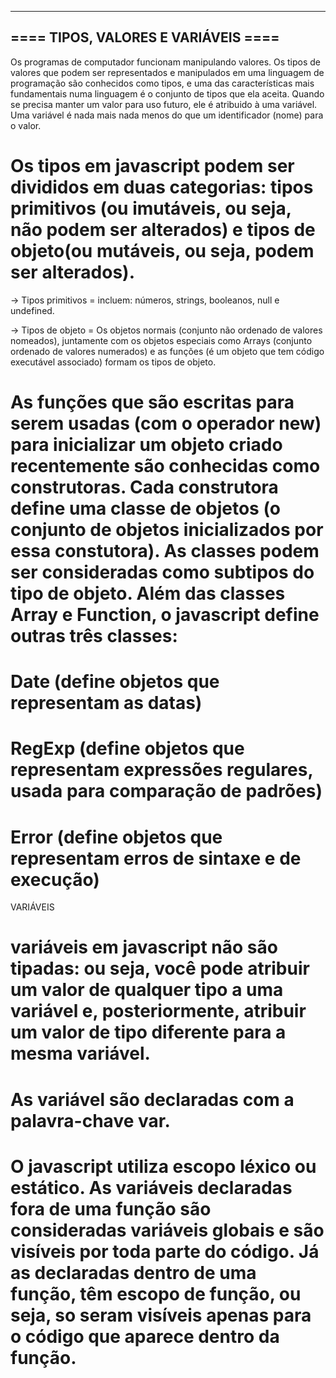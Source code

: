 ------------------------------------
==== TIPOS, VALORES E VARIÁVEIS ====
------------------------------------

Os programas de computador funcionam manipulando valores. Os tipos de valores que podem ser representados e manipulados em uma linguagem de programação são conhecidos como tipos, e uma das características mais fundamentais numa linguagem é o conjunto de tipos que ela aceita. Quando se precisa manter um valor para uso futuro, ele é atribuido à uma variável. Uma variável é nada mais nada menos do que um identificador (nome) para o valor.

# Os tipos em javascript podem ser divididos em duas categorias: tipos primitivos (ou imutáveis, ou seja, não podem ser alterados) e tipos de objeto(ou mutáveis, ou seja, podem ser alterados). 

-> Tipos primitivos = incluem: números, strings, booleanos, null e undefined. 

-> Tipos de objeto = Os objetos normais (conjunto não ordenado de valores nomeados), juntamente com os objetos especiais como Arrays (conjunto ordenado de valores numerados) e as funções (é um objeto que tem código executável associado) formam os tipos de objeto.

# As funções que são escritas para serem usadas (com o operador new) para inicializar um objeto criado recentemente são conhecidas como construtoras. Cada construtora define uma classe de objetos (o conjunto de objetos inicializados por essa constutora). As classes podem ser consideradas como subtipos do tipo de objeto. Além das classes Array e Function, o javascript define outras três classes:

# Date (define objetos que representam as datas)

# RegExp (define objetos que representam expressões regulares, usada para comparação de padrões)

# Error (define objetos que representam erros de sintaxe e de execução)


VARIÁVEIS

# variáveis em javascript não são tipadas: ou seja, você pode atribuir  um valor de qualquer tipo a uma variável e, posteriormente, atribuir um valor de tipo diferente para a mesma variável. 

# As variável são declaradas com a palavra-chave var.

# O javascript utiliza escopo léxico ou estático. As variáveis declaradas fora de uma função são consideradas variáveis globais e são visíveis por toda parte do código. Já as declaradas dentro de uma função, têm escopo de função, ou seja, so seram visíveis apenas para o código que aparece dentro da função.

